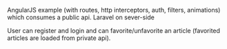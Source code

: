 AngularJS example (with routes, http interceptors, auth, filters, animations) which consumes a public api. Laravel on sever-side

User can register and login and can favorite/unfavorite an article (favorited articles are loaded from private api).
